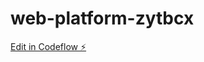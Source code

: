 # web-platform-zytbcx

[Edit in Codeflow ⚡️](https://stackblitz.com/~/github.com/Shushu102/web-platform-zytbcx)